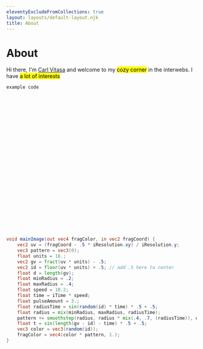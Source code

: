 ```yaml
---
eleventyExcludeFromCollections: true
layout: layouts/default-layout.njk
title: About
---
```


# About

Hi there, I'm [Carl Vitasa](https://carlvitasa.com/) and welcome to my <mark>cozy corner</mark> in the interwebs. I have <mark>a lot of interests</mark> 

`example code`

<div style="max-width: 640px; height: 360px;" class="corner-wrapper">
    <script src="https://unpkg.com/shader-doodle@alpha"></script>
    <shader-doodle shadertoy="shadertoy">
        <script type="x-shader/x-fragment">
            float random(vec2 p) {
                p = fract(p * vec2(123.45, 678.91));
                p += dot(p, p + 23.45);
                return fract(p.x * p.y);
            }
            void mainImage(out vec4 fragColor, in vec2 fragCoord) {
                vec2 uv = (fragCoord - .5 * iResolution.xy) / iResolution.y;
                vec3 pattern = vec3(0);
                float units = 18.;
                vec2 gv = fract(uv * units) - .5;
                vec2 id = floor(uv * units) + .5; // add .5 here to center
                float d = length(gv);
                float minRadius = .2;
                float maxRadius = .4;
                float speed = 10.2;
                float time = iTime * speed;
                float pulseAmount = 3.;
                float radiusTime = sin(random(id) * time) * .5 + .5;
                float radius = mix(minRadius, maxRadius, radiusTime);
                pattern += smoothstep(radius, radius * mix(.4, .7, (radiusTime)), d);
                float t = sin(length(gv - id) - time) * .5 + .5;
                vec3 color = vec3(random(id));
                fragColor = vec4(color * pattern, 1.);
            }
        </script>
    </shader-doodle>
</div>

```glsl
void mainImage(out vec4 fragColor, in vec2 fragCoord) {
    vec2 uv = (fragCoord - .5 * iResolution.xy) / iResolution.y;
    vec3 pattern = vec3(0);
    float units = 18.;
    vec2 gv = fract(uv * units) - .5;
    vec2 id = floor(uv * units) + .5; // add .5 here to center
    float d = length(gv);
    float minRadius = .2;
    float maxRadius = .4;
    float speed = 10.2;
    float time = iTime * speed;
    float pulseAmount = 3.;
    float radiusTime = sin(random(id) * time) * .5 + .5;
    float radius = mix(minRadius, maxRadius, radiusTime);
    pattern += smoothstep(radius, radius * mix(.4, .7, (radiusTime)), d);
    float t = sin(length(gv - id) - time) * .5 + .5;
    vec3 color = vec3(random(id));
    fragColor = vec4(color * pattern, 1.);
}
```
